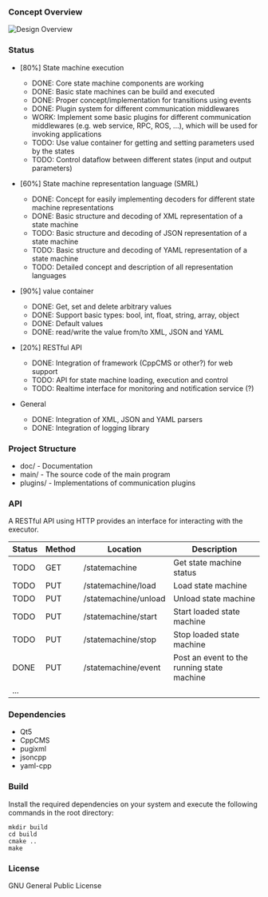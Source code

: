 ### Concept Overview
![Design Overview](https://cdn.rawgit.com/miniME89/hfsm-exec/master/doc/design.png "Design Overview")

### Status
- [80%] State machine execution
    - DONE: Core state machine components are working
    - DONE: Basic state machines can be build and executed
    - DONE: Proper concept/implementation for transitions using events
    - DONE: Plugin system for different communication middlewares
    - WORK: Implement some basic plugins for different communication middlewares (e.g. web service, RPC, ROS, ...), which will be used for invoking applications
    - TODO: Use value container for getting and setting parameters used by the states
    - TODO: Control dataflow between different states (input and output parameters)

- [60%] State machine representation language (SMRL)
    - DONE: Concept for easily implementing decoders for different state machine representations
    - DONE: Basic structure and decoding of XML representation of a state machine
    - TODO: Basic structure and decoding of JSON representation of a state machine
    - TODO: Basic structure and decoding of YAML representation of a state machine
    - TODO: Detailed concept and description of all representation languages

- [90%] value container
    - DONE: Get, set and delete arbitrary values
    - DONE: Support basic types: bool, int, float, string, array, object
    - DONE: Default values
    - DONE: read/write the value from/to XML, JSON and YAML

- [20%] RESTful API
    - DONE: Integration of framework (CppCMS or other?) for web support
    - TODO: API for state machine loading, execution and control
    - TODO: Realtime interface for monitoring and notification service (?)

- General
    - DONE: Integration of XML, JSON and YAML parsers
    - DONE: Integration of logging library

### Project Structure
- doc/ - Documentation
- main/ - The source code of the main program
- plugins/ - Implementations of communication plugins

### API
A RESTful API using HTTP provides an interface for interacting with the executor.

| Status  | Method | Location              | Description                                 |
|---------|--------|-----------------------|---------------------------------------------|
| TODO    | GET    | /statemachine         | Get state machine status                    |
| TODO    | PUT    | /statemachine/load    | Load state machine                          |
| TODO    | PUT    | /statemachine/unload  | Unload state machine                        |
| TODO    | PUT    | /statemachine/start   | Start loaded state machine                  |
| TODO    | PUT    | /statemachine/stop    | Stop loaded state machine                   |
| DONE    | PUT    | /statemachine/event   | Post an event to the running state machine  |
| ...     |        |                       |                                             |

### Dependencies
- Qt5
- CppCMS
- pugixml
- jsoncpp
- yaml-cpp

### Build
Install the required dependencies on your system and execute the following commands in the root directory:

    mkdir build
    cd build
    cmake ..
    make

### License
GNU General Public License
